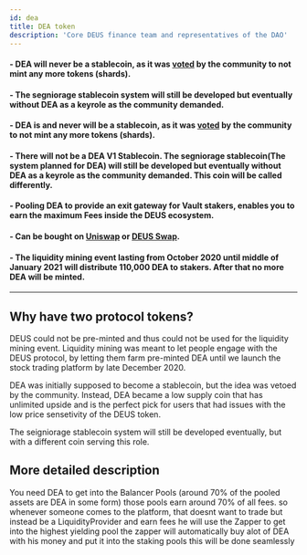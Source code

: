 ```yaml
---
id: dea
title: DEA token
description: 'Core DEUS finance team and representatives of the DAO'
---
```


#### - DEA will never be a stablecoin, as it was [voted](https://t.me/deusfinance/33986) by the community to not mint any more tokens (shards).
#### - The segniorage stablecoin system will still be developed but eventually without DEA as a keyrole as the community demanded.
#### - DEA is and never will be a stablecoin, as it was [voted](https://t.me/deusfinance/33986) by the community to not mint any more tokens (shards).
#### - There will not be a DEA V1 Stablecoin. The segniorage stablecoin(The system planned for DEA) will still be developed but eventually without DEA as a keyrole as the community demanded. This coin will be called differently. 
#### - Pooling DEA to provide an exit gateway for Vault stakers, enables you to earn the maximum Fees inside the DEUS ecosystem.
#### - Can be bought on [Uniswap](https://app.uniswap.org/#/swap?inputCurrency=0x3b62f3820e0b035cc4ad602dece6d796bc325325&outputCurrency=0x80ab141f324c3d6f2b18b030f1c4e95d4d658778) or [DEUS Swap](https://app.deus.finance/swap).
#### - The liquidity mining event lasting from October 2020 until middle of January 2021 will distribute 110,000 DEA to stakers. After that no more DEA will be minted.


___

## Why have two protocol tokens?

DEUS could not be pre-minted and thus could not be used for the liquidity mining event. Liquidity mining was meant to let people engage with the DEUS protocol, by letting them farm pre-minted DEA until we launch the stock trading platform by late December 2020.

DEA was initially supposed to become a stablecoin, but the idea was vetoed by the community. Instead, DEA became a low supply coin that has unlimited upside and is the perfect pick for users that had issues with the low price sensetivity of the DEUS token.

The seigniorage stablecoin system will still be developed eventually, but with a different coin serving this role.




## More detailed description

You need DEA to get into the Balancer Pools (around 70% of the pooled assets are DEA in some form)
those pools earn around 70% of all fees.
so whenever someone comes to the platform, that doesnt want to trade but instead be a LiquidityProvider and earn fees
he will use the Zapper
to get into the highest yielding pool
the zapper will automatically buy alot of DEA with his money
and put it into the staking pools
this will be done seamlessly
